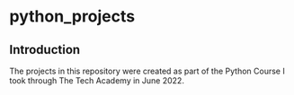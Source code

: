 # python_projects

## Introduction

The projects in this repository were created as part of the Python Course I took through The Tech Academy in June 2022. 
